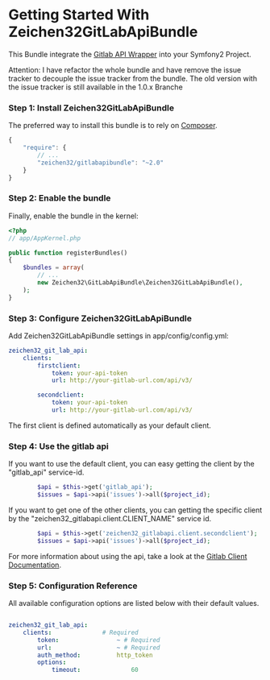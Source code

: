 Getting Started With Zeichen32GitLabApiBundle
=========================================

This Bundle integrate the [Gitlab API Wrapper](https://github.com/m4tthumphrey/php-gitlab-api) into your Symfony2 Project.

Attention:
I have refactor the whole bundle and have remove the issue tracker to decouple the issue tracker from the bundle.
The old version with the issue tracker is still available in the 1.0.x Branche

### Step 1: Install Zeichen32GitLabApiBundle

The preferred way to install this bundle is to rely on [Composer](http://getcomposer.org).

``` js
{
    "require": {
        // ...
        "zeichen32/gitlabapibundle": "~2.0"
    }
}
```

### Step 2: Enable the bundle

Finally, enable the bundle in the kernel:

``` php
<?php
// app/AppKernel.php

public function registerBundles()
{
    $bundles = array(
        // ...
        new Zeichen32\GitLabApiBundle\Zeichen32GitLabApiBundle(),
    );
}
```

### Step 3: Configure Zeichen32GitLabApiBundle

Add Zeichen32GitLabApiBundle settings in app/config/config.yml:


``` yaml
zeichen32_git_lab_api:
    clients:
        firstclient:
            token: your-api-token
            url: http://your-gitlab-url.com/api/v3/

        secondclient:
            token: your-api-token
            url: http://your-gitlab-url.com/api/v3/
```

The first client is defined automatically as your default client.

### Step 4: Use the gitlab api

If you want to use the default client, you can easy getting the client
by the "gitlab_api" service-id.

``` php
        $api = $this->get('gitlab_api');
        $issues = $api->api('issues')->all($project_id);

```

If you want to get one of the other clients, you can getting the specific client
by the "zeichen32_gitlabapi.client.CLIENT_NAME" service id.

``` php
        $api = $this->get('zeichen32_gitlabapi.client.secondclient');
        $issues = $api->api('issues')->all($project_id);

```

For more information about using the api, take a look at the [Gitlab Client Documentation](https://github.com/m4tthumphrey/php-gitlab-api).

### Step 5: Configuration Reference

All available configuration options are listed below with their default values.

``` yaml

zeichen32_git_lab_api:
    clients:              # Required
        token:                ~ # Required
        url:                  ~ # Required
        auth_method:          http_token
        options:
            timeout:              60

```